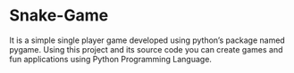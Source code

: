 # Snake-Game
It is a simple single player game developed using python’s package named pygame. Using this project and its source code you can create games and fun applications using Python Programming Language.
